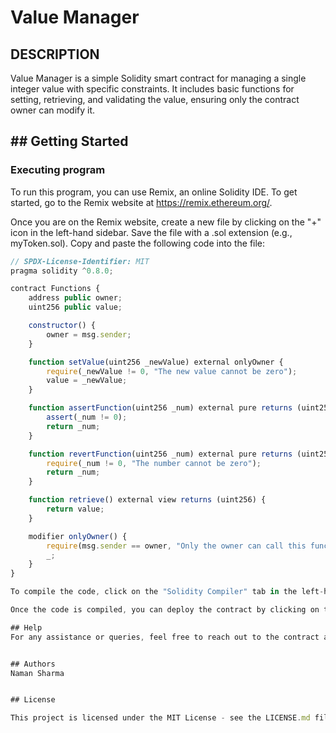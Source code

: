 # Value Manager

## DESCRIPTION

Value Manager is a simple Solidity smart contract for managing a single integer value with specific constraints. It includes basic functions for setting, retrieving, and validating the value, ensuring only the contract owner can modify it.

## ## Getting Started

### Executing program

To run this program, you can use Remix, an online Solidity IDE. To get started, go to the Remix website at https://remix.ethereum.org/.

Once you are on the Remix website, create a new file by clicking on the "+" icon in the left-hand sidebar. Save the file with a .sol extension (e.g., myToken.sol). Copy and paste the following code into the file:

```javascript
// SPDX-License-Identifier: MIT
pragma solidity ^0.8.0;

contract Functions {
    address public owner;
    uint256 public value;

    constructor() {
        owner = msg.sender;
    }

    function setValue(uint256 _newValue) external onlyOwner {
        require(_newValue != 0, "The new value cannot be zero");
        value = _newValue;
    }

    function assertFunction(uint256 _num) external pure returns (uint256) {
        assert(_num != 0);
        return _num;
    }

    function revertFunction(uint256 _num) external pure returns (uint256) {
        require(_num != 0, "The number cannot be zero");
        return _num;
    }

    function retrieve() external view returns (uint256) {
        return value;
    }

    modifier onlyOwner() {
        require(msg.sender == owner, "Only the owner can call this function");
        _;
    }
}

To compile the code, click on the "Solidity Compiler" tab in the left-hand sidebar. Make sure the "Compiler" option is set to "0.8.18" (or another compatible version), and then click on the "Compile MyToken.sol" button.

Once the code is compiled, you can deploy the contract by clicking on the "Deploy & Run Transactions" tab in the left-hand sidebar. Select the "MyToken" contract from the dropdown menu, and then click on the "Deploy" button.

## Help
For any assistance or queries, feel free to reach out to the contract author via [email](namansharma272004@gmail.com).


## Authors
Naman Sharma


## License

This project is licensed under the MIT License - see the LICENSE.md file for details
